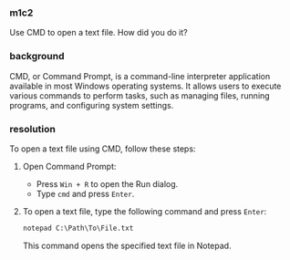 ### m1c2

<p>Use CMD to open a text file. How did you do it?</p>

### background

<p>CMD, or Command Prompt, is a command-line interpreter application available in most Windows operating systems. It allows users to execute various commands to perform tasks, such as managing files, running programs, and configuring system settings.</p>

### resolution

To open a text file using CMD, follow these steps:

1. Open Command Prompt:
   - Press `Win + R` to open the Run dialog.
   - Type `cmd` and press `Enter`.

2. To open a text file, type the following command and press `Enter`:
   ```cmd
   notepad C:\Path\To\File.txt
   ```
   This command opens the specified text file in Notepad.